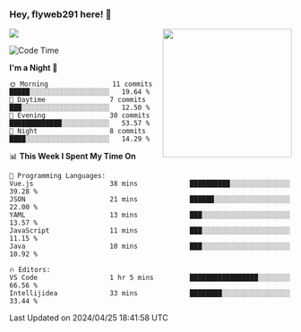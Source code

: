 ### Hey, flyweb291 here! 👋

![](https://metrics.lecoq.io/cherry291?template=classic&config.timezone=Asia%2FShanghai)
<img align='right' src="https://media.giphy.com/media/M9gbBd9nbDrOTu1Mqx/giphy.gif" width="230">
<!-- ![](https://github-readme-stats-ouuan.vercel.app/api?username=flyweb291&theme=dark&show_icons=true) -->

<!--START_SECTION:waka-->
![Code Time](http://img.shields.io/badge/Code%20Time-207%20hrs%2025%20mins-blue)

**I'm a Night 🦉** 

```text
🌞 Morning                11 commits          █████░░░░░░░░░░░░░░░░░░░░   19.64 % 
🌆 Daytime                7 commits           ███░░░░░░░░░░░░░░░░░░░░░░   12.50 % 
🌃 Evening                30 commits          █████████████░░░░░░░░░░░░   53.57 % 
🌙 Night                  8 commits           ████░░░░░░░░░░░░░░░░░░░░░   14.29 % 
```


📊 **This Week I Spent My Time On** 

```text
💬 Programming Languages: 
Vue.js                   38 mins             ██████████░░░░░░░░░░░░░░░   39.28 % 
JSON                     21 mins             ██████░░░░░░░░░░░░░░░░░░░   22.00 % 
YAML                     13 mins             ███░░░░░░░░░░░░░░░░░░░░░░   13.57 % 
JavaScript               11 mins             ███░░░░░░░░░░░░░░░░░░░░░░   11.15 % 
Java                     10 mins             ███░░░░░░░░░░░░░░░░░░░░░░   10.92 % 

🔥 Editors: 
VS Code                  1 hr 5 mins         █████████████████░░░░░░░░   66.56 % 
Intellijidea             33 mins             ████████░░░░░░░░░░░░░░░░░   33.44 % 
```


 Last Updated on 2024/04/25 18:41:58 UTC
<!--END_SECTION:waka-->

<!--
**flyweb291/数字游牧人** is a ✨ _special_ ✨ repository because its `README.md` (this file) appears on your GitHub profile.

Here are some ideas to get you started:

- 🔭 I’m currently working on ...
- 🌱 I’m currently learning ...
- 👯 I’m looking to collaborate on ...
- 🤔 I’m looking for help with ...
- 💬 Ask me about ...
- 📫 How to reach me: ...
- 😄 Pronouns: ...
- ⚡ Fun fact: ...
-->
